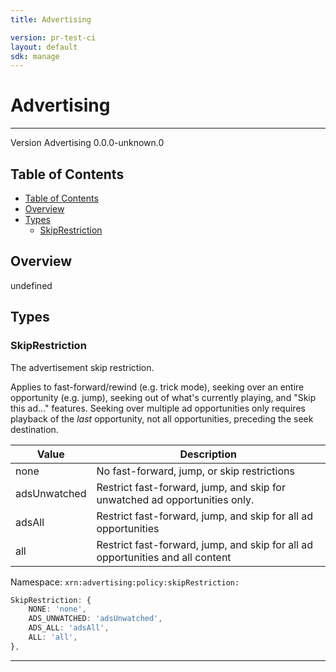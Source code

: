 ```yaml
---
title: Advertising

version: pr-test-ci
layout: default
sdk: manage
---
```


# Advertising

---

Version Advertising 0.0.0-unknown.0

## Table of Contents

- [Table of Contents](#table-of-contents)
- [Overview](#overview)
- [Types](#types)
  - [SkipRestriction](#skiprestriction)

## Overview

undefined

## Types

### SkipRestriction

The advertisement skip restriction.

Applies to fast-forward/rewind (e.g. trick mode), seeking over an entire opportunity (e.g. jump), seeking out of what's currently playing, and "Skip this ad..." features. Seeking over multiple ad opportunities only requires playback of the _last_ opportunity, not all opportunities, preceding the seek destination.

| Value        | Description                                                                    |
| ------------ | ------------------------------------------------------------------------------ |
| none         | No fast-forward, jump, or skip restrictions                                    |
| adsUnwatched | Restrict fast-forward, jump, and skip for unwatched ad opportunities only.     |
| adsAll       | Restrict fast-forward, jump, and skip for all ad opportunities                 |
| all          | Restrict fast-forward, jump, and skip for all ad opportunities and all content |

Namespace: `xrn:advertising:policy:skipRestriction:`

```typescript
SkipRestriction: {
    NONE: 'none',
    ADS_UNWATCHED: 'adsUnwatched',
    ADS_ALL: 'adsAll',
    ALL: 'all',
},

```

---
